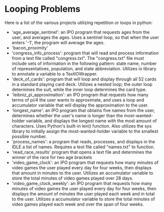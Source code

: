 # Looping Problems

Here is a list of the various projects utilizing repetition or loops in python:

- 'age_average_sentinel': an IPO program that requests ages from the user, and averages the ages. Uses a sentinel loop, so that when the user enters '-1', the program will average the ages.
- 'bacon_proximity'
- 'congress_info_process': program that will read and process information from a text file called "congress.txt". The "congress.txt" file must include sets of information in the following pattern: state name, number of representatives, population, and state abbreviation. Utilizes io library to annotate a variable to a TextIOWrapper. 
- 'deck_of_cards': program that will loop and display through all 52 cards in a standard playing card deck. Utilizes a nested loop; the outer loop determines the suit, while the inner loop determines the card type. 
- 'leibniz_pi_approximation': an IPO program that requests how many terms of pi/4 the user wants to approximate, and uses a loop and accumulator variable that will display the approximation to the user.
- 'longest_name': an IPO program that obtains five names from the user, determines whether the user's name is longer than the most-wanted-holder variable, and displays the longest name with the most amount of characters. Uses Python's built-in len() function. Also utilizes the sys library to initially assign the most-wanted-holder variable to the smallest possible number. 
- 'process_names': a program that reads, processes, and displays in the IDLE a list of names. Requires a text file called "names.txt" to function.
- 'read_race_results' program that opens a text file and determines the winner of the race for two age brackets
- 'video_game_clock': an IPO program that requests how many minutes of video games the user played every day for four weeks, then displays that amount in minutes to the user. Utilizes an accumulator variable to store the total minutes of video games played over 28 days.
- 'video_game_clock_weekly': an IPO program that requests how many minutes of video games the user played every day for four weeks, then displays the amount of minutes the user played each week and in total to the user. Utilizes a accumulator variable to store the total minutes of video games played each week and over the span of four weeks. 
